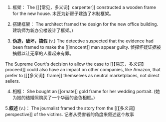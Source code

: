 1. 框架：
The [[【常见，多义词】carpenter]] constructed a wooden frame for the new house.
木匠为新房子建造了木制框架。

2. 搭建框架：
The architect framed the design for the new office building.
建筑师为新办公楼设计了框架。)

3. **伪造，破坏，搞假** (v.)
The detective suspected that the evidence had been framed to make the [[innocent]] man appear guilty.
侦探怀疑证据被搞假以让无辜的人看起来有罪。

The Supreme Court's decision to allow the case to [[【易忘，多义词】proceed]] could also have an impact on other companies, like Amazon, that prefer to [[【多义词】frame]] themselves as neutral marketplaces, not direct sellers.

4. 相框：
She bought an [[ornate]] gold frame for her wedding portrait.
(她为她的结婚照购买了一个华丽的金色相框。)

5.**叙述** (v.)：
The journalist framed the story from the [[【多义词】perspective]] of the victims.
记者从受害者的角度来叙述这个故事

